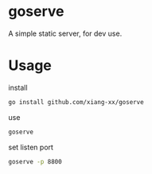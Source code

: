 # goserve
A simple static server, for dev use.

# Usage

install
```sh
go install github.com/xiang-xx/goserve
```

use
```sh
goserve
```

set listen port
```sh
goserve -p 8800
```